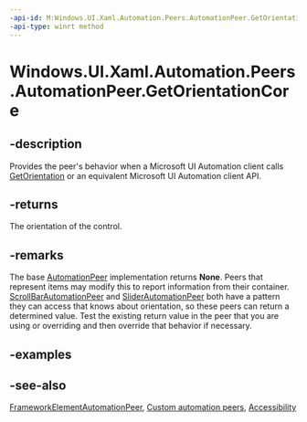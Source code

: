 ```yaml
---
-api-id: M:Windows.UI.Xaml.Automation.Peers.AutomationPeer.GetOrientationCore
-api-type: winrt method
---
```


<!-- Method syntax
virtual protected Windows.UI.Xaml.Automation.Peers.AutomationOrientation GetOrientationCore()
-->

# Windows.UI.Xaml.Automation.Peers.AutomationPeer.GetOrientationCore

## -description
Provides the peer's behavior when a Microsoft UI Automation client calls [GetOrientation](automationpeer_getorientation_419829207.md) or an equivalent Microsoft UI Automation client API.



## -returns
The orientation of the control.

## -remarks
The base [AutomationPeer](automationpeer.md) implementation returns **None**. Peers that represent items may modify this to report information from their container. [ScrollBarAutomationPeer](scrollbarautomationpeer.md) and [SliderAutomationPeer](sliderautomationpeer.md) both have a pattern they can access that knows about orientation, so these peers can return a determined value. Test the existing return value in the peer that you are using or overriding and then override that behavior if necessary.

## -examples

## -see-also
[FrameworkElementAutomationPeer](frameworkelementautomationpeer.md), [Custom automation peers](/windows/uwp/accessibility/custom-automation-peers), [Accessibility](/windows/uwp/accessibility/accessibility)
